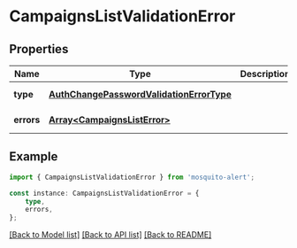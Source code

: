 # CampaignsListValidationError


## Properties

Name | Type | Description | Notes
------------ | ------------- | ------------- | -------------
**type** | [**AuthChangePasswordValidationErrorType**](AuthChangePasswordValidationErrorType.md) |  | [default to undefined]
**errors** | [**Array&lt;CampaignsListError&gt;**](CampaignsListError.md) |  | [default to undefined]

## Example

```typescript
import { CampaignsListValidationError } from 'mosquito-alert';

const instance: CampaignsListValidationError = {
    type,
    errors,
};
```

[[Back to Model list]](../README.md#documentation-for-models) [[Back to API list]](../README.md#documentation-for-api-endpoints) [[Back to README]](../README.md)
